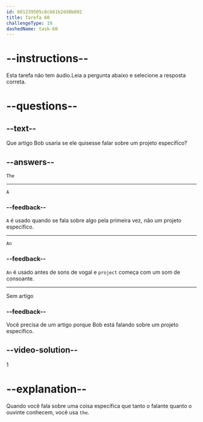 ```yaml
---
id: 681239505c8cb61b2dd8b602
title: Tarefa 60
challengeType: 19
dashedName: task-60
---
```


# --instructions--

Esta tarefa não tem áudio.Leia a pergunta abaixo e selecione a resposta correta.

# --questions--

## --text--

Que artigo Bob usaria se ele quisesse falar sobre um projeto específico?

## --answers--

`The`

---

`A`

### --feedback--

`A` é usado quando se fala sobre algo pela primeira vez, não um projeto específico.

---

`An`

### --feedback--

`An` é usado antes de sons de vogal e `project` começa com um som de consoante.

---

Sem artigo

### --feedback--

Você precisa de um artigo porque Bob está falando sobre um projeto específico.

## --video-solution--

1

# --explanation--

Quando você fala sobre uma coisa específica que tanto o falante quanto o ouvinte conhecem, você usa `the`.
